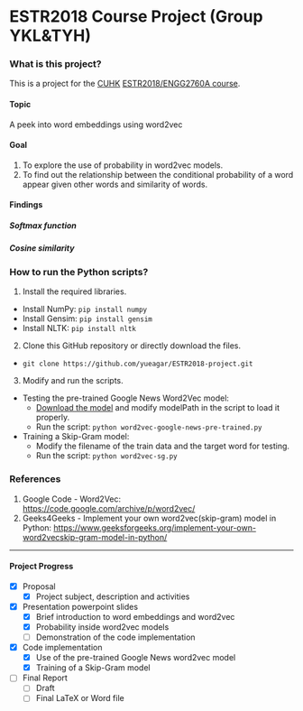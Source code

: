 # ESTR2018 Course Project (Group YKL&TYH)

### What is this project?
This is a project for the [CUHK](https://cuhk.edu.hk) [ESTR2018/ENGG2760A course](https://www.cse.cuhk.edu.hk/wp-content/uploads/academics/ug/Courses/ENGG2760.pdf).
#### Topic
A peek into word embeddings using word2vec
#### Goal
1. To explore the use of probability in word2vec models.
2. To find out the relationship between the conditional probability of a word appear given other words and similarity of words.
#### Findings
##### Softmax function

##### Cosine similarity


### How to run the Python scripts?
1. Install the required libraries.
  - Install NumPy: `pip install numpy`
  - Install Gensim: `pip install gensim`
  - Install NLTK: `pip install nltk`
2. Clone this GitHub repository or directly download the files.
  - `git clone https://github.com/yueagar/ESTR2018-project.git`
3. Modify and run the scripts.
  - Testing the pre-trained Google News Word2Vec model:
    - [Download the model](https://drive.google.com/file/d/0B7XkCwpI5KDYNlNUTTlSS21pQmM) and modify modelPath in the script to load it properly.
    - Run the script: `python word2vec-google-news-pre-trained.py`
  - Training a Skip-Gram model:
    - Modify the filename of the train data and the target word for testing.
    - Run the script: `python word2vec-sg.py`

### References
1. Google Code - Word2Vec: https://code.google.com/archive/p/word2vec/
2. Geeks4Geeks - Implement your own word2vec(skip-gram) model in Python: https://www.geeksforgeeks.org/implement-your-own-word2vecskip-gram-model-in-python/
<hr>

#### Project Progress

- [x] Proposal
  - [x] Project subject, description and activities
- [x] Presentation powerpoint slides
  - [x] Brief introduction to word embeddings and word2vec
  - [x] Probability inside word2vec models
  - [ ] Demonstration of the code implementation
- [x] Code implementation
  - [x] Use of the pre-trained Google News word2vec model
  - [x] Training of a Skip-Gram model
- [ ] Final Report
  - [ ] Draft
  - [ ] Final LaTeX or Word file